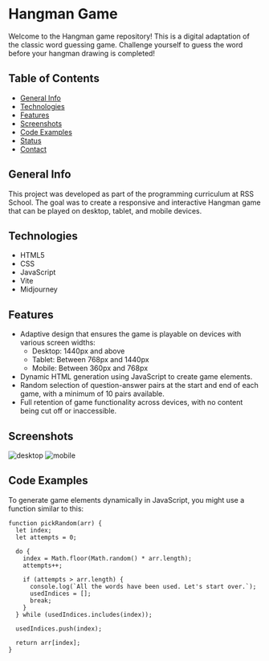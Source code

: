 # Hangman Game

Welcome to the Hangman game repository! This is a digital adaptation of the classic word guessing game. Challenge yourself to guess the word before your hangman drawing is completed!

## Table of Contents

- [General Info](#general-info)
- [Technologies](#technologies)
- [Features](#features)
- [Screenshots](#screenshots)
- [Code Examples](#code-examples)
- [Status](#status)
- [Contact](#contact)

## General Info

This project was developed as part of the programming curriculum at RSS School. The goal was to create a responsive and interactive Hangman game that can be played on desktop, tablet, and mobile devices.

## Technologies

- HTML5
- CSS
- JavaScript
- Vite
- Midjourney

## Features

- Adaptive design that ensures the game is playable on devices with various screen widths:
  - Desktop: 1440px and above
  - Tablet: Between 768px and 1440px
  - Mobile: Between 360px and 768px
- Dynamic HTML generation using JavaScript to create game elements.
- Random selection of question-answer pairs at the start and end of each game, with a minimum of 10 pairs available.
- Full retention of game functionality across devices, with no content being cut off or inaccessible.

## Screenshots

![desktop](https://github.com/berriestime/hangman/assets/47135626/38adadf8-93fd-480b-a01f-f77a68a9f101)
![mobile](https://github.com/berriestime/hangman/assets/47135626/3e1a71c9-5c39-4d88-92d3-dafc220f7ae7)

## Code Examples

To generate game elements dynamically in JavaScript, you might use a function similar to this:
```
function pickRandom(arr) {
  let index;
  let attempts = 0;

  do {
    index = Math.floor(Math.random() * arr.length);
    attempts++;

    if (attempts > arr.length) {
      console.log(`All the words have been used. Let's start over.`);
      usedIndices = [];
      break;
    }
  } while (usedIndices.includes(index));

  usedIndices.push(index);

  return arr[index];
}
```
